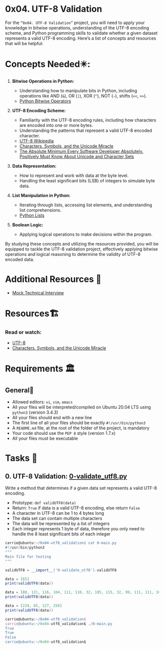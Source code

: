 # 0x04. UTF-8 Validation
For the `“0x04. UTF-8 Validation”` project, you will need to apply your knowledge in bitwise operations, understanding of the UTF-8 encoding scheme, and Python programming skills to validate whether a given dataset represents a valid UTF-8 encoding. Here’s a list of concepts and resources that will be helpful:

# Concepts Needed✴️:
1. **Bitwise Operations in Python:**
    * Understanding how to manipulate bits in Python, including operations like AND (`&`), OR (`|`), XOR (`^`), NOT (`~`), shifts (`<<`, `>>`).
    * [Python Bitwise Operators](https://wiki.python.org/moin/BitwiseOperators)

2. **UTF-8 Encoding Scheme:**
    * Familiarity with the UTF-8 encoding rules, including how characters are encoded into one or more bytes.
    * Understanding the patterns that represent a valid UTF-8 encoded character.
    * [UTF-8 Wikipedia](https://en.wikipedia.org/wiki/UTF-8)
    * [Characters, Symbols, and the Unicode Miracle](https://www.youtube.com/watch?v=MijmeoH9LT4)
    * [The Absolute Minimum Every Software Developer Absolutely, Positively Must Know About Unicode and Character Sets](https://www.joelonsoftware.com/2003/10/08/the-absolute-minimum-every-software-developer-absolutely-positively-must-know-about-unicode-and-character-sets-no-excuses/)

3. **Data Representation:**
    * How to represent and work with data at the byte level.
    * Handling the least significant bits (LSB) of integers to simulate byte data.

4. **List Manipulation in Python:**
    * Iterating through lists, accessing list elements, and understanding list comprehensions.
    * [Python Lists](https://docs.python.org/3/tutorial/datastructures.html#more-on-lists)

5. **Boolean Logic:**
    * Applying logical operations to make decisions within the program.

By studying these concepts and utilizing the resources provided, you will be equipped to tackle the UTF-8 validation project, effectively applying bitwise operations and logical reasoning to determine the validity of UTF-8 encoded data.

# Additional Resources 🧰
* [Mock Technical Interview](https://www.youtube.com/watch?v=QvqvMxg24gY)


# Resources🏗️
### Read or watch:
* [UTF-8](https://en.wikipedia.org/wiki/UTF-8)
* [Characters, Symbols, and the Unicode Miracle](https://www.youtube.com/watch?v=MijmeoH9LT4)

# Requirements 🏛️
## General🧵
* Allowed editors: `vi`, `vim`, `emacs`
* All your files will be interpreted/compiled on Ubuntu 20.04 LTS using `python3` (version 3.4.3)
* All your files should end with a new line
* The first line of all your files should be exactly `#!/usr/bin/python3`
* A `README.md` file, at the root of the folder of the project, is mandatory
* Your code should use the `PEP 8` style (version 1.7.x)
* All your files must be executable

# Tasks 📃
## 0. UTF-8 Validation: [0-validate_utf8.py](0-validate_utf8.py)
Write a method that determines if a given data set represents a valid UTF-8 encoding.

* Prototype: `def validUTF8(data)`
* Return: `True` if data is a valid UTF-8 encoding, else return `False`
* A character in UTF-8 can be 1 to 4 bytes long
* The data set can contain multiple characters
* The data will be represented by a list of integers
* Each integer represents 1 byte of data, therefore you only need to handle the 8 least significant bits of each integer
```groovy
carrie@ubuntu:~/0x04-utf8_validation$ cat 0-main.py
#!/usr/bin/python3
"""
Main file for testing
"""

validUTF8 = __import__('0-validate_utf8').validUTF8

data = [65]
print(validUTF8(data))

data = [80, 121, 116, 104, 111, 110, 32, 105, 115, 32, 99, 111, 111, 108, 33]
print(validUTF8(data))

data = [229, 65, 127, 256]
print(validUTF8(data))

carrie@ubuntu:~/0x04-utf8_validation$
carrie@ubuntu:~/0x04-utf8_validation$ ./0-main.py
True
True
False
carrie@ubuntu:~/0x04-utf8_validation$
```







